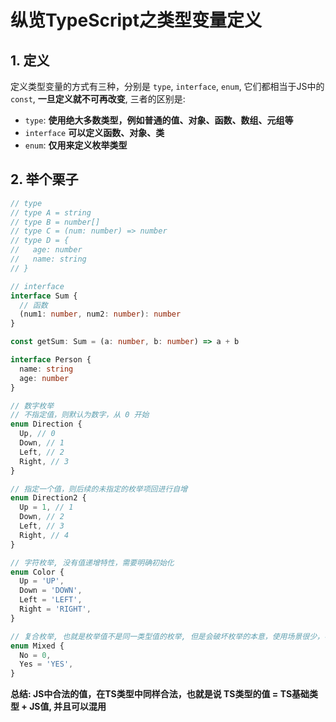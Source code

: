 # 纵览TypeScript之类型变量定义

## 1. 定义

定义类型变量的方式有三种，分别是 `type`,  `interface`,  `enum`,  它们都相当于JS中的 `const`, **一旦定义就不可再改变**, 三者的区别是:
- `type`:  **使用绝大多数类型，例如普通的值、对象、函数、数组、元组等**
- `interface`  **可以定义函数、对象、类**
- `enum`: **仅用来定义枚举类型**

## 2. 举个栗子

```ts
// type
// type A = string
// type B = number[]
// type C = (num: number) => number
// type D = {
//   age: number
//   name: string
// }

// interface
interface Sum {
  // 函数
  (num1: number, num2: number): number
}

const getSum: Sum = (a: number, b: number) => a + b

interface Person {
  name: string
  age: number
}

// 数字枚举
// 不指定值，则默认为数字，从 0 开始
enum Direction {
  Up, // 0
  Down, // 1
  Left, // 2
  Right, // 3
}

// 指定一个值，则后续的未指定的枚举项回进行自增
enum Direction2 {
  Up = 1, // 1
  Down, // 2
  Left, // 3
  Right, // 4
}

// 字符枚举, 没有值递增特性，需要明确初始化
enum Color {
  Up = 'UP',
  Down = 'DOWN',
  Left = 'LEFT',
  Right = 'RIGHT',
}

// 复合枚举, 也就是枚举值不是同一类型值的枚举, 但是会破坏枚举的本意，使用场景很少，不推荐使用!
enum Mixed {
  No = 0,
  Yes = 'YES',
}
```

**总结: JS中合法的值，在TS类型中同样合法，也就是说 TS类型的值 = TS基础类型 + JS值, 并且可以混用**

